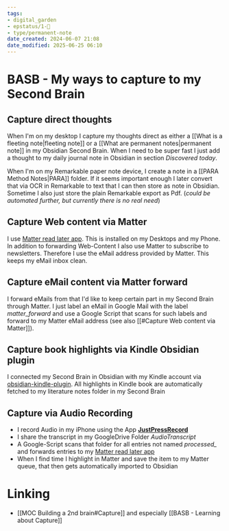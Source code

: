 ```yaml
---
tags: 
- digital_garden
- epstatus/1-🌱
- type/permanent-note
date_created: 2024-06-07 21:08
date_modified: 2025-06-25 06:10
---
```

# BASB  - My ways to capture to my Second Brain

## Capture direct thoughts

When I'm on my desktop I capture my thoughts direct as either a [[What is a fleeting note|fleeting note]] or a [[What are permanent notes|permanent note]] in my Obsidian Second Brain. When I need to be super fast I just add a thought to my daily journal note in Obsidian in section *Discovered today*.

When I'm on my Remarkable paper note device, I create a note in a [[PARA Method Notes|PARA]] folder. If it seems important enough I later convert that via OCR in Remarkable to text that I can then store as note in Obsidian. Sometime I also just store the plain Remarkable export as Pdf. (*could be automated further, but currently there is no real need*)

## Capture Web content via Matter

I use  [Matter read later app](https://web.getmatter.com/). This is installed on my Desktops and my Phone. In addition to forwarding Web-Content I also use Matter to subscribe to newsletters. Therefore I use the eMail address provided by Matter. This keeps my eMail inbox clean.

## Capture eMail content via Matter forward

I forward eMails from that I'd like to keep certain part in my Second Brain through Matter. I just label an eMail in Google Mail with the label *matter_forward* and use a Google Script that scans for such labels and forward to my Matter eMail address (see also [[#Capture Web content via Matter]]).

## Capture book highlights via Kindle Obsidian plugin

I connected my Second Brain in Obsidian with my Kindle account via [obsidian-kindle-plugin](https://github.com/hadynz/obsidian-kindle-plugin). All highlights in Kindle book are automatically fetched to my literature notes folder in my Second Brain

## Capture via Audio Recording

+ I record Audio in my iPhone using the App [**JustPressRecord**](https://www.openplanetsoftware.com/just-press-record/)
+ I share the transcript in my GoogleDrive Folder *AudioTranscript*
+ A Google-Script scans that folder for all entries not named *processed_* and forwards entries to my [Matter read later app](https://web.getmatter.com/)
+ When I find time I highlight in Matter and save the item to my Matter queue, that then gets automatically imported to Obsidian

# Linking

+ [[MOC Building a 2nd brain#Capture]] and especially [[BASB - Learning about Capture]]

